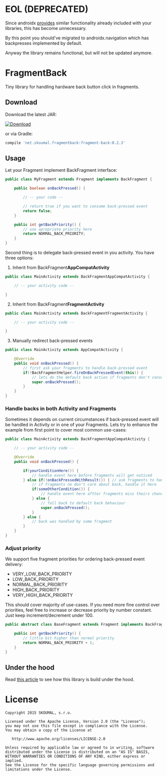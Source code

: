 EOL (DEPRECATED)
===

Since androidx [provides](https://cs.android.com/androidx/platform/frameworks/support/+/androidx-master-dev:activity/activity/src/main/java/androidx/activity/) similar functionality already included with your libraries, this has become unnecessary.

By this point you should've migrated to androidx.navigation which has backpresses implemented by default.

Anyway the library remains functional, but will not be updated anymore.

FragmentBack
============

Tiny library for handling hardware back button click in fragments.


Download
--------

Download the latest JAR:

[ ![Download](https://api.bintray.com/packages/skoumal/maven/fragment-back/images/download.svg) ](https://bintray.com/skoumal/maven/fragment-back/_latestVersion)

or via Gradle:

```groovy
compile 'net.skoumal.fragmentback:fragment-back:0.2.3'
```

Usage
-----

Let your Fragment implement BackFragment interface:

```java
public class MyFragment extends Fragment implements BackFragment {

    public boolean onBackPressed() {

        // -- your code --

        // return true if you want to consume back-pressed event
        return false;
    }

    public int getBackPriority() {
        // use apropriate priority here
        return NORMAL_BACK_PRIORITY;
    }
}
```

Second thing is to delegate back-pressed event in you activity. You have three options:

1. Inherit from BackFragment**AppCompatActivity**

```java
public class MainActivity extends BackFragmentAppCompatActivity {

    // -- your activity code --

}
```

2. Inherit from BackFragment**FragmentActivity**

```java
public class MainActivity extends BackFragmentFragmentActivity {

    // -- your activity code --

}
```

3. Manually redirect back-pressed events

```java
public class MainActivity extends AppCompatActivity {

    @Override
    public void onBackPressed() {
        // first ask your fragments to handle back-pressed event
        if(!BackFragmentHelper.fireOnBackPressedEvent(this)) {
            // lets do the default back action if fragments don't consume it
            super.onBackPressed();
        }
    }
}
```

### Handle backs in both Activity and Fragments

Sometimes it depends on current circumstances if back-pressed event will be handled in Activity or
in one of your Fragments. Lets try to enhance the example from first point to cover most common
use-cases:

```java
public class MainActivity extends BackFragmentAppCompatActivity {

    // -- your activity code --

    @Override
    public void onBackPressed() {

        if(yourConditionHere()) {
            // handle event here before fragments will get noticed
        } else if(!onBackPressedWithResult()) { // ask fragments to handle back
            // if fragments no don't care about back, handle it here
            if(someOtherCondition()) {
                // handle event here aftter fragments miss theirs chance to consume it
            } else {
                // fall back to default back behaviour
                super.onBackPressed();
            }
        } else {
            // back was handled by some fragment
        }
    }
}
```

### Adjust priority
We support five fragment priorities for ordering back-pressed event delivery:

* VERY_LOW_BACK_PRIORITY
* LOW_BACK_PRIORITY
* NORMAL_BACK_PRIORITY
* HIGH_BACK_PRIORITY
* VERY_HIGH_BACK_PRIORITY

This should cover majority of use-cases. If you need more fine control over priorities, feel free to
increase or decrease priority by number constant. Just keep increment/decrement under 100.

```java
public abstract class BaseFragment extends Fragment implements BackFragment {

    public int getBackPriority() {
        // little bit higher than normal priority
        return NORMAL_BACK_PRIORITY + 1;
    }
}
```

Under the hood
--------------

Read [this article](https://www.skoumal.net/en/android-handle-back-press-in-fragment/ "Handling back press in Fragment")
 to see how this library is build under the hood. 

License
=======

    Copyright 2015 SKOUMAL, s.r.o.

    Licensed under the Apache License, Version 2.0 (the "License");
    you may not use this file except in compliance with the License.
    You may obtain a copy of the License at

       http://www.apache.org/licenses/LICENSE-2.0

    Unless required by applicable law or agreed to in writing, software
    distributed under the License is distributed on an "AS IS" BASIS,
    WITHOUT WARRANTIES OR CONDITIONS OF ANY KIND, either express or implied.
    See the License for the specific language governing permissions and
    limitations under the License.
